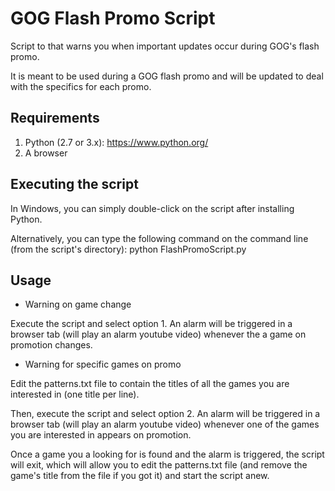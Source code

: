 GOG Flash Promo Script
======================

Script to that warns you when important updates occur during GOG's flash promo.

It is meant to be used during a GOG flash promo and will be updated to deal with the specifics for each promo.

Requirements
------------

1) Python (2.7 or 3.x): https://www.python.org/
2) A browser

Executing the script
--------------------

In Windows, you can simply double-click on the script after installing Python.

Alternatively, you can type the following command on the command line (from the script's directory): python FlashPromoScript.py

Usage
-----

- Warning on game change

Execute the script and select option 1. An alarm will be triggered in a browser tab (will play an alarm youtube video) whenever the a game on promotion changes.

- Warning for specific games on promo

Edit the patterns.txt file to contain the titles of all the games you are interested in (one title per line).

Then, execute the script and select option 2. An alarm will be triggered in a browser tab (will play an alarm youtube video) whenever one of the games you are interested in appears on promotion.

Once a game you a looking for is found and the alarm is triggered, the script will exit, which will allow you to edit the patterns.txt file (and remove the game's title from the file if you got it) and start the script anew.


